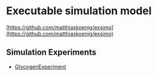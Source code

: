 # Executable simulation model
[https://github.com/matthiaskoenig/exsimo](https://github.com/matthiaskoenig/exsimo)

## Simulation Experiments
* [GlycogenExperiment](GlycogenExperiment.html)